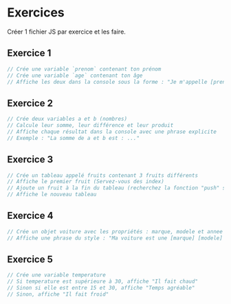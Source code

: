 # Exercices

Créer 1 fichier JS par exercice et les faire.

## Exercice 1
```js
// Crée une variable `prenom` contenant ton prénom
// Crée une variable `age` contenant ton âge
// Affiche les deux dans la console sous la forme : "Je m'appelle [prenom] et j'ai [age] ans"
```

## Exercice 2
```js
// Crée deux variables a et b (nombres)
// Calcule leur somme, leur différence et leur produit
// Affiche chaque résultat dans la console avec une phrase explicite
// Exemple : "La somme de a et b est : ..."
```

## Exercice 3
```js
// Crée un tableau appelé fruits contenant 3 fruits différents
// Affiche le premier fruit (Servez-vous des index)
// Ajoute un fruit à la fin du tableau (recherchez la fonction "push" sur google)
// Affiche le nouveau tableau
```

## Exercice 4
```js
// Crée un objet voiture avec les propriétés : marque, modele et annee
// Affiche une phrase du style : "Ma voiture est une [marque] [modele] de [annee]"
```

## Exercice 5
```js
// Crée une variable temperature
// Si temperature est supérieure à 30, affiche "Il fait chaud"
// Sinon si elle est entre 15 et 30, affiche "Temps agréable"
// Sinon, affiche "Il fait froid"
```